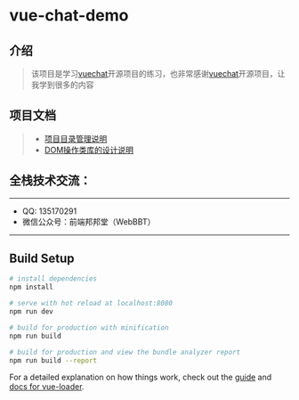 # vue-chat-demo

## 介绍
> 该项目是学习[vuechat](https://github.com/clm960227/vuechat)开源项目的练习，也非常感谢[vuechat](https://github.com/clm960227/vuechat)开源项目，让我学到很多的内容
## 项目文档
> + [项目目录管理说明](./docs/01_项目目录管理.md)
> + [DOM操作类库的设计说明](./docs/02_dom.md)

## 全栈技术交流：
***
+ QQ: 135170291
+ 微信公众号：前端邦邦堂（WebBBT）
***
## Build Setup

``` bash
# install dependencies
npm install

# serve with hot reload at localhost:8080
npm run dev

# build for production with minification
npm run build

# build for production and view the bundle analyzer report
npm run build --report
```

For a detailed explanation on how things work, check out the [guide](http://vuejs-templates.github.io/webpack/) and [docs for vue-loader](http://vuejs.github.io/vue-loader).
